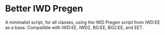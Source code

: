 # Better IWD Pregen
A minimalist script, for all classes, using the IWD Pregen script from IWD:EE as a base. Compatible with IWD:EE, IWD2, BG:EE, BG2:EE, and EET.

